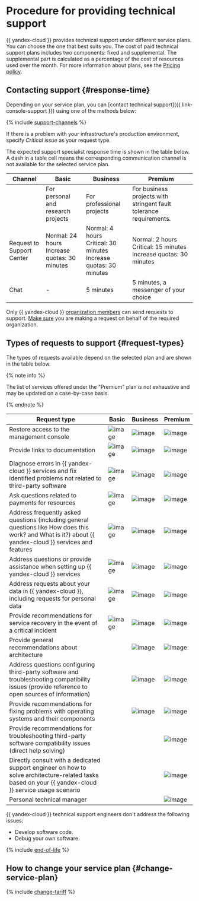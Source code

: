 
# Procedure for providing technical support



{{ yandex-cloud }} provides technical support under different service plans. You can choose the one that best suits you. The cost of paid technical support plans includes two components: fixed and supplemental. The supplemental part is calculated as a percentage of the cost of resources used over the month. For more information about plans, see the [Pricing policy](pricing.md).


## Contacting support {#response-time}



Depending on your service plan, you can [contact technical support]({{ link-console-support }}) using one of the methods below:

{% include [support-channels](../_includes/support/channels.md) %}

If there is a problem with your infrastructure's production environment, specify _Critical issue_ as your request type.



The expected support specialist response time is shown in the table below. A dash in a table cell means the corresponding communication channel is not available for the selected service plan.

| Channel | Basic | Business | Premium |
|---------------------------|-----------------------------------------------|-----------------------------------------------------------------------|-----------------------------------------------------------------------|
|                           | For personal and research projects | For professional projects | For business projects with stringent fault tolerance requirements. |
| Request to Support Center | Normal: 24 hours<br>Increase quotas: 30 minutes | Normal: 4 hours<br>Critical: 30 minutes<br>Increase quotas: 30 minutes | Normal: 2 hours<br>Critical: 15 minutes<br>Increase quotas: 30 minutes |
| Chat | - | 5 minutes | 5 minutes, a messenger of your choice |

Only {{ yandex-cloud }} [organization members](../organization/concepts/membership.md) can send requests to support. [Make sure](./support-center.md#before-you-begin) you are making a request on behalf of the required organization.


## Types of requests to support {#request-types}



The types of requests available depend on the selected plan and are shown in the table below.

{% note info %}

The list of services offered under the "Premium" plan is not exhaustive and may be updated on a case-by-case basis.

{% endnote %}

| Request type | Basic | Business | Premium |
|---------------------------------------------------------------------------------------------------------------------------------------------------------------------------|-------------------------------------|-------------------------------------|-------------------------------------|
| Restore access to the management console | ![image](../_assets/common/yes.svg) | ![image](../_assets/common/yes.svg) | ![image](../_assets/common/yes.svg) |
| Provide links to documentation | ![image](../_assets/common/yes.svg) | ![image](../_assets/common/yes.svg) | ![image](../_assets/common/yes.svg) |
| Diagnose errors in {{ yandex-cloud }} services and fix identified problems not related to third-party software | ![image](../_assets/common/yes.svg) | ![image](../_assets/common/yes.svg) | ![image](../_assets/common/yes.svg) |
| Ask questions related to payments for resources | ![image](../_assets/common/yes.svg) | ![image](../_assets/common/yes.svg) | ![image](../_assets/common/yes.svg) |
| Address frequently asked questions (including general questions like How does this work? and What is it?) about {{ yandex-cloud }} services and features | ![image](../_assets/common/yes.svg) | ![image](../_assets/common/yes.svg) | ![image](../_assets/common/yes.svg) |
| Address questions or provide assistance when setting up {{ yandex-cloud }} services | ![image](../_assets/common/yes.svg) | ![image](../_assets/common/yes.svg) | ![image](../_assets/common/yes.svg) |
| Address requests about your data in {{ yandex-cloud }}, including requests for personal data | ![image](../_assets/common/yes.svg) | ![image](../_assets/common/yes.svg) | ![image](../_assets/common/yes.svg) |
| Provide recommendations for service recovery in the event of a critical incident | ![image](../_assets/common/yes.svg) | ![image](../_assets/common/yes.svg) | ![image](../_assets/common/yes.svg) |
| Provide general recommendations about architecture |                                     | ![image](../_assets/common/yes.svg) | ![image](../_assets/common/yes.svg) |
| Address questions configuring third-party software and troubleshooting compatibility issues (provide reference to open sources of information) |                                     | ![image](../_assets/common/yes.svg) | ![image](../_assets/common/yes.svg) |
| Provide recommendations for fixing problems with operating systems and their components |                                     | ![image](../_assets/common/yes.svg) | ![image](../_assets/common/yes.svg) |
| Provide recommendations for troubleshooting third-party software compatibility issues (direct help solving) |                                     |                                     | ![image](../_assets/common/yes.svg) |
| Directly consult with a dedicated support engineer on how to solve architecture-related tasks based on your {{ yandex-cloud }} service usage scenario |                                     |                                     | ![image](../_assets/common/yes.svg) |
| Personal technical manager |                                     |                                     | ![image](../_assets/common/yes.svg) |


{{ yandex-cloud }} technical support engineers don't address the following issues:
* Develop software code.
* Debug your own software.

{% include [end-of-life](../_includes/compute/end-of-life.md) %}


## How to change your service plan {#change-service-plan}

{% include [change-tariff](../_includes/support/change-pricing.md) %}

